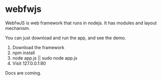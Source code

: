 webfwjs
=======

WebfwJS is web framework that runs in nodejs. It has modules and layout mechanism.

You can just download and run the app, and see the demo.

1) Download the framework
2) npm install
3) node app.js || sudo node app.js
4) Visit 127.0.0.1:80

Docs are coming.
